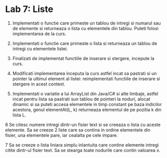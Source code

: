 # Lab 7: Liste

1. Implementati o functie care primeste un tablou de intregi si numarul sau de elemente si returneaza o lista cu elementele din tablou. Puteti folosi implementarea de la curs.

2. Implementati o functie care primeste o lista si returneaza un tablou de intregi cu elementele listei.

3. Finalizati de implementat functiile de inserare si stergere, incepute la curs.

4. Modificati implementarea inceputa la curs astfel incat sa pastrati si un pointer la ultimul element al listei: reimplementati functiile de inserare si stergere in acest context.

5. Implementati o variatie a lui ArrayList din Java/C# si alte limbaje, astfel incat pentru lista sa pastrati sun tablou de pointeri la noduri, alocat dinamic si sa puteti accesa elementele in timp constant pe baza indicilor acestora, genul elementAt(L, k) returneaza elementul de pe pozitia k din lista L.

6 Se citesc numere intregi dintr-un fisier text si se creeaza o lista cu aceste elemente. Sa se creeze 2 liste care sa contina in ordine elementele din fisier, una elementele pare, iar cealalta pe cele impare.

7 Sa se creeze o lista liniara simplu inlantuita care contine elemente intregi citite dintr-ul fisier text.
Sa se stearga toate nodurile care contin valoarea x.
